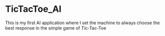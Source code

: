 # TicTacToe_AI
This is my first AI application where I set the machine to always choose the best response in the simple game of Tic-Tac-Toe
